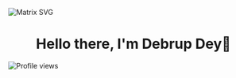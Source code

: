 
![Matrix SVG](https://raw.githubusercontent.com/rodrigograca31/rodrigograca31/master/matrix.svg)
<h3>
  <h1 align="center"><b>Hello there, I'm Debrup Dey👋</b></h1>
</h3>


![Profile views](https://gpvc.arturio.dev/[debrup416])

